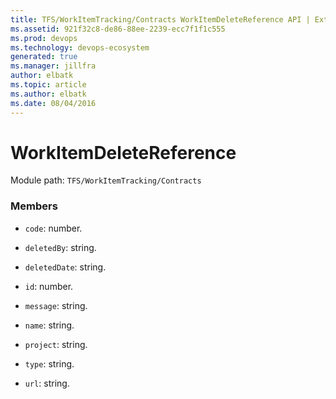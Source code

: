 ```yaml
---
title: TFS/WorkItemTracking/Contracts WorkItemDeleteReference API | Extensions for Azure DevOps Services
ms.assetid: 921f32c8-de86-88ee-2239-ecc7f1f1c555
ms.prod: devops
ms.technology: devops-ecosystem
generated: true
ms.manager: jillfra
author: elbatk
ms.topic: article
ms.author: elbatk
ms.date: 08/04/2016
---
```


# WorkItemDeleteReference

Module path: `TFS/WorkItemTracking/Contracts`


### Members

* `code`: number. 

* `deletedBy`: string. 

* `deletedDate`: string. 

* `id`: number. 

* `message`: string. 

* `name`: string. 

* `project`: string. 

* `type`: string. 

* `url`: string. 

